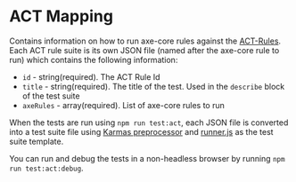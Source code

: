 # ACT Mapping

Contains information on how to run axe-core rules against the [ACT-Rules](https://act-rules.github.io/). Each ACT rule suite is its own JSON file (named after the axe-core rule to run) which contains the following information:

- `id` - string(required). The ACT Rule Id
- `title` - string(required). The title of the test. Used in the `describe` block of the test suite
- `axeRules` - array(required). List of axe-core rules to run

When the tests are run using `npm run test:act`, each JSON file is converted into a test suite file using [Karmas preprocessor](https://karma-runner.github.io/latest/config/preprocessors.html) and [runner.js](./runner.js) as the test suite template. 

You can run and debug the tests in a non-headless browser by running `npm run test:act:debug`.
